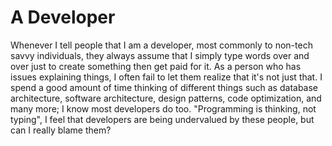 # A Developer

Whenever I tell people that I am a developer, most commonly to non-tech savvy individuals, they always assume that I simply type words over and over just to create something then get paid for it.
As a person who has issues explaining things, I often fail to let them realize that it's not just that.
I spend a good amount of time thinking of different things such as database architecture, software architecture, design patterns, code optimization, and many more;
I know most developers do too.
"Programming is thinking, not typing", I feel that developers are being undervalued by these people, but can I really blame them?

